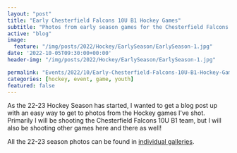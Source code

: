 ```yaml
---
layout: "post"
title: "Early Chesterfield Falcons 10U B1 Hockey Games"
subtitle: "Photos from early season games for the Chesterfield Falcons 10U B1 Hockey Team"
active: "blog"
image:
  feature: "/img/posts/2022/Hockey/EarlySeason/EarlySeason-1.jpg"
date: '2022-10-05T09:30:00+00:00'
header-img: "/img/posts/2022/Hockey/EarlySeason/EarlySeason-1.jpg"

permalink: "Events/2022/10/Early-Chesterfield-Falcons-10U-B1-Hockey-Games"
categories: [hockey, event, game, youth]
featured: false
---
```

As the 22-23 Hockey Season has started, I wanted to get a blog post up with an easy way to get to photos from the Hockey games I've shot. Primarily I will be shooting the Chesterfield Falcons 10U B1 team, but I will also be shooting other games here and there as well!

All the 22-23 season photos can be found in [individual galleries](https://photos.rainbowmarks.com/2022/Hockey/22-Falcons-10U-B1).

